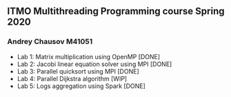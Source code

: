 ## ITMO Multithreading Programming course Spring 2020

### Andrey Chausov M41051

* Lab 1: Matrix multiplication using OpenMP [DONE]
* Lab 2: Jacobi linear equation solver using MPI [DONE]
* Lab 3: Parallel quicksort using MPI [DONE]
* Lab 4: Parallel Dijkstra algorithm [WIP]
* Lab 5: Logs aggregation using Spark [DONE]